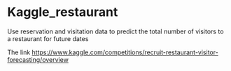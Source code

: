 # Kaggle_restaurant

Use reservation and visitation data to predict the total number of visitors to a restaurant for future dates

The link https://www.kaggle.com/competitions/recruit-restaurant-visitor-forecasting/overview
